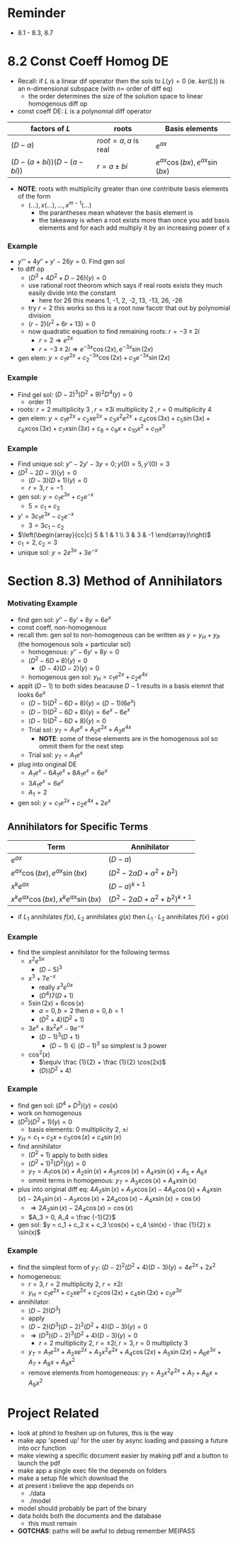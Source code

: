 # Reminder
- 8.1 - 8.3, 8.7

# 8.2 Const Coeff Homog DE
- Recall: if $L$ is a linear dif operator then the sols to $L(y) = 0$ (ie. $ker(L)$) is an n-dimensional subspace (with $n =$ order of diff eq)
    - the order determines the size of the solution space to linear homogenous diff op
- const coeff DE: $L$ is a polynomial diff operator

| factors of $L$ | roots | Basis elements |
|---|---|---|
| $(D - a)$ | $root = a, a$ is real | $e^{ax}$
| $(D - (a + bi))(D - (a - bi))$ | $r = a \pm bi$ | $e^{ax} \cos(bx), e^{ax} \sin(bx)$
- **NOTE**: roots with multiplicity greater than one contribute basis elements of the form
    - $(\dots), x (\dots), \dots, x^{m - 1}(\dots)$
        - the parantheses mean whatever the basis element is
        - the takeaway is when a root exists more than once you add basis elements and for each add multiply it by an increasing power of x

### Example
- $y''' + 4y'' + y' - 26y = 0$. Find gen sol
- to diff op
    - $(D^3 + 4D^2 + D - 26)(y) = 0$
    - use rational root theorom which says if real roots exists they much easily divide into the constant
        - here for 26 this means 1, -1, 2, -2, 13, -13, 26, -26
    - try $r = 2$ this works so this is a root now facotr that out by polynomial division
    - $(r - 2)(r^2 + 6r + 13) = 0$
    - now quadratic equation to find remaining roots: $r = -3 \pm 2i$
        - $r = 2 \Rightarrow e^{2x}$
        - $r = -3 \pm 2i \Rightarrow e^{-3x} \cos(2x), e^{-3x} \sin(2x)$
- gen elem: $y = c_1 e^{2x} + c_2^{-3x} \cos(2x) + c_3 e^{-3x} \sin(2x)$

### Example
- Find gel sol: $(D - 2)^3 (D^2 + 9)^2 D^4(y) = 0$
    - order 11
- roots: $r = 2$ multiplicity 3 $,r = \pm 3i$ multiplicity 2  $,r = 0$ multiplicity 4
- gen elem: $y = c_1 e^{2x} + c_2 xe^{2x} + c_3 x^2 e^{2x} + c_4 \cos(3x) + c_5 \sin(3x) + c_6 x \cos(3x) + c_7 x \sin(3x) + c_8 + c_9 x + c_10 x^2 + c_11 x^3$

### Example
- Find unique sol: $y'' - 2y' - 3y = 0; y(0) = 5, y'(0) = 3$
- $(D^2 - 2D - 3)(y) = 0$
    - $(D - 3)(D + 1)(y) = 0$
    - $r = 3, r = -1$
- gen sol: $y = c_1 e^{3x} + c_2 e^{-x}$
    - $5 = c_1 + c_2$
- $y' = 3c_1 e^{3x} -c_2 e^{-x}$
    - $3 = 3 c_1 - c_2$
- $\left(\begin{array}{cc|c} 5 & 1 & 1 \\ 3 & 3 & -1 \end{array}\right)$
- $c_1 = 2, c_2 = 3$
- unique sol: $y = 2 e^{3x} + 3 e^{-x}$

# Section 8.3) Method of Annihilators
### Motivating Example
- find gen sol: $y'' - 6y' + 8y = 6e^x$
- const coeff, non-homogenous
- recall thm: gen sol to non-homogenous can be written as $y = y_H + y_P$ (the homogenous sols + particular sol)
    - homogenous: $y'' - 6y' + 8y = 0$
    - $(D^2 - 6D + 8)(y) = 0$
        - $(D - 4)(D - 2)(y) = 0$
    - homogenous gen sol: $y_H = c_1 e^{2x} + c_2 e^{4x}$
- applt $(D - 1)$ to both sides beacause $D - 1$ results in a basis elemnt  that looks $6 e^x$
    - $(D - 1)(D^2 - 6D + 8)(y) = (D - 1)(6e^x)$
    - $(D - 1)(D^2 - 6D + 8)(y) = 6e^x - 6e^x$
    - $(D - 1)(D^2 - 6D + 8)(y) = 0$
    - Trial sol: $y_T = A_1 e^x + A_2 e^{2x} + A_3 e^{4x}$
        - **NOTE**: some of these elements are in the homogenous sol so ommit them for the next step
    - Trial sol: $y_T = A_1 e^x$
- plug into original DE
    - $A_1 e^x - 6 A_1 e^x + 8A_1 e^x = 6e^x$
    - $3A_1 e^x = 6e^x$
    - $A_1 = 2$
- gen sol: $y = c_1 e^{2x} + c_2 e^{4x} + 2e^x$

## Annihilators for Specific Terms
| Term | Annihilator |
|---|---|
| $e^{ax}$ | $(D - a)$ |
|$e^{ax} \cos(bx), e^{ax} \sin(bx)$| $(D^2 - 2aD + a^2 + b^2)$ |
| $x^k e^{ax}$ | $(D - a)^{k + 1}$ |
| $x^k e^{ax} \cos(bx), x^k e^{ax} \sin(bx)$ | $(D^2 - 2aD + a^2 + b^2)^{k + 1}$ |

- if $L_1$ annihilates $f(x)$, $L_2$ annihilates $g(x)$ then $L_1 \cdot L_2$ annihilates $f(x) + g(x)$

### Example
- find the simplest annihilator for the following termss
    - $x^2 e^{5x}$
        - $(D - 5)^{3}$
    - $x^3 + 7e^{-x}$
        - really $x^3 e^{0x}$
        - $(D^4)7(D + 1)$
    - $5 \sin(2x) + 6 \cos(x)$
        - $a = 0, b = 2$ then $a = 0, b = 1$
        - $(D^2 + 4)(D^2 + 1)$
    - $3e^x + 8x^2 e^x - 9e^{-x}$
        - $(D - 1)^3 (D + 1)$
            - $(D - 1) \in (D - 1)^3$ so simplest is 3 power
    - $\cos^2 (x)$
        - $\equiv \frac {1}{2} + \frac {1}{2} \cos(2x)$
        - $(D)(D^2 + 4)$

### Example
- find gen sol: $(D^4 + D^2)(y) = cos(x)$
- work on homogenous
- $(D^2)(D^2 + 1)(y) = 0$
    - basis elements: $0$ multiplicity 2, $\pm i$
- $y_H = c_1 + c_2 x + c_3 \cos(x) + c_4 \sin(x)$
- find annihilator
    - $(D^2 + 1)$
    apply to both sides
    - $(D^2 + 1)^2(D^2)(y) = 0$
    - $y_T = A_1 \cos(x) + A_2 \sin(x) + A_3 x \cos(x) + A_4 x \sin(x) + A_5 + A_6 x$
    - ommit terms in homogenous: $y_T = A_3 x \cos(x) + A_4 x \sin(x)$
- plus into original diff eq: $4A_3 \sin(x) + A_3 x \cos(x) -4A_4 \cos(x) + A_4 x \sin(x) -2A_3 \sin(x) - A_3x \cos(x) + 2A_4 \cos(x) - A_4 x \sin(x) = \cos(x)$
    - $\Rightarrow 2A_3 \sin(x) - 2A_4 \cos(x) = \cos(x)$
    - $A_3 = 0, A_4 = \frac {-1}{2}$
- gen sol: $y = c_1 + c_2 x + c_3 \cos(x) + c_4 \sin(x) - \frac {1}{2} x \sin(x)$

### Example
- find the simplest form of $y_T$: $(D - 2)^2 (D^2 + 4)(D - 3)(y) = 4e^{2x} + 2x^2$
- homogeneous:
    - $r = 3, r = 2$ multiplicity 2, $r = \pm 2i$
    - $y_H = c_1 e^{2x} + c_2 xe^{2x} + c_2 \cos(2x) + c_4 \sin(2x) + c_5 e^{3x}$
- annihilator:
    - $(D - 2)(D^3)$
    - apply
    - $(D - 2)(D^3)(D - 2)^2 (D^2 + 4)(D - 3)(y) = 0$
    - $\Rightarrow (D^3)(D - 2)^3 (D^2 + 4)(D - 3)(y) = 0$
        - $r = 2$ multiplicity 2, $r = \pm 2i, r = 3, r = 0$ multiplicty 3
    - $y_T = A_1 e^{2x} + A_2 xe^{2x} + A_3 x^2 e^{2x} + A_4 \cos(2x) + A_5 \sin(2x) + A_6 e^{3x} + A_7 + A_8 x + A_9 x^2$
    - remove elements from homogeneous: $y_T = A_3 x^2 e^{2x} + A_7 + A_8 x + A_9 x^2$

# Project Related
- look at phind to freshen up on futures, this is the way
- make app 'speed up' for the user by async loading and passing a future into ocr function
- make viewing a specific document easier by making pdf and a button to launch the pdf
- make app a single exec file the depends on folders
- make a setup file which download the 
- at present i believe the app depends on
    - ./data
    - ./model
- model should probably be part of the binary
- data holds both the documents and the database
    - this must remain
- **GOTCHAS**: paths will be awful to debug remember MEIPASS